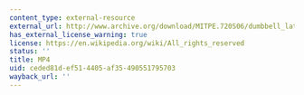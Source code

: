 ```yaml
---
content_type: external-resource
external_url: http://www.archive.org/download/MITPE.720S06/dumbbell_lateral_raise-220k.mp4
has_external_license_warning: true
license: https://en.wikipedia.org/wiki/All_rights_reserved
status: ''
title: MP4
uid: ceded81d-ef51-4405-af35-490551795703
wayback_url: ''
---
```

